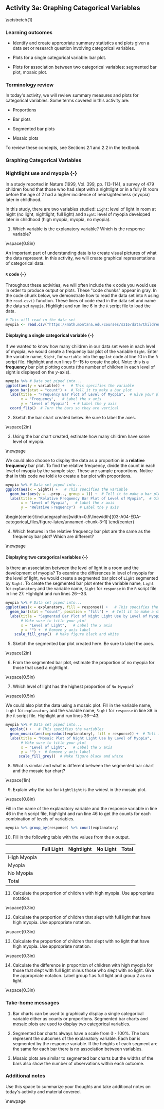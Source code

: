 ## Activity 3a:  Graphing Categorical Variables

\setstretch{1}

### Learning outcomes

* Identify and create appropriate summary statistics and plots given a data set or research question involving categorical variables.
  
* Plots for a single categorical variable: bar plot.

* Plots for association between two categorical variables:
  segmented bar plot, mosaic plot.

### Terminology review

In today's activity, we will review summary measures and plots for categorical variables.  Some terms covered in this activity are:

* Proportions 

* Bar plots

* Segmented bar plots

* Mosaic plots

To review these concepts, see Sections 2.1 and 2.2 in the textbook.  

### Graphing Categorical Variables

### Nightlight use and myopia {-}

In a study reported in Nature (1999, Vol. 399, pp. 113-114), a survey of 479 children found that those who had slept with a nightlight or in a fully lit room before the age of 2 had a higher incidence of nearsightedness (myopia) later in childhood.

In this study, there are two variables studied: `Light`: level of light in room at night (no light, nightlight, full light) and `Sight`: level of myopia developed later in childhood (high myopia, myopia, no myopia).  

1. Which variable is the explanatory variable? Which is the response variable?

\vspace{0.8in}

An important part of understanding data is to create visual pictures of what the data represent.  In this activity, we will create graphical representations of categorical data.  

#### `R` code {-}

Throughout these activities, we will often include the `R` code you would use in order to produce output or plots. These "code chunks" appear in gray. In the code chunk below, we demonstrate how to read the data set into `R` using the `read.csv()` function.  These lines of code read in the data set and name the data set `myopia`.  Highlight and run line 6 in the `R` script file to load the data.


```r
# This will read in the data set
myopia <- read.csv("https://math.montana.edu/courses/s216/data/ChildrenLightSight.csv") 
```

#### Displaying a single categorical variable {-}

If we wanted to know how many children in our data set were in each level of myopia, we would create a frequency bar plot of the variable `Sight`.  Enter the variable name, `Sight`, for `variable` into the `ggplot` code at line 10 in the `R` script file.  Highlight and run lines 9--15 to create the plot.   Note: this is a **frequency** bar plot plotting counts (the number of children in each level of sight is displayed on the $y$-axis).  


```r
myopia %>% # Data set piped into...
ggplot(aes(y = variable)) +   # This specifies the variable
  geom_bar(stat = "count") +  # Tell it to make a bar plot
  labs(title = "Frequency Bar Plot of Level of Myopia",  # Give your plot a title
       x = "Frequency",   # Label the x axis
       y = "Level of Myopia")  + # Label the y axis
  coord_flip()  # Turn the bars so they are vertical
```
2. Sketch the bar chart created below.  Be sure to label the axes.

\vspace{2in}

3. Using the bar chart created, estimate how many children have some level of myopia.

\newpage

We could also choose to display the data as a proportion in a **relative frequency** bar plot. To find the relative frequency, divide the count in each level of myopia by the sample size.  These are sample proportions. Notice that in this code we told `R` to create a bar plot with proportions.  


```r
myopia %>% # Data set piped into...
ggplot(aes(x = Sight)) +   # This specifies the variable
  geom_bar(aes(y = ..prop.., group = 1)) +  # Tell it to make a bar plot with proportions
  labs(title = "Relative Frequency Bar Plot of Level of Myopia",  # Give your plot a title
       x = "Level of Myopia",   # Label the x axis
       y = "Relative Frequency")  # Label the y axis
```



\begin{center}\includegraphics[width=0.5\linewidth]{03-A04-EDA-categorical_files/figure-latex/unnamed-chunk-3-1} \end{center}

4.  Which features in the relative frequency bar plot are the same as the frequency bar plot?  Which are different?

\newpage

#### Displaying two categorical variables {-}

Is there an association between the level of light in a room and the development of myopia?  To examine the differences in level of myopia for the level of light, we would create a segmented bar plot of `Light` segmented by `Sight`.  To create the segmented bar plot enter the variable name, `Light` for `explanatory` and the variable name, `Sight` for `response` in the `R` script file in line 27. Highlight and run lines 26--33.


```r
myopia %>% # Data set piped into...
ggplot(aes(x = explanatory, fill = response)) +   # This specifies the variables
  geom_bar(stat = "count", position = "fill") +  # Tell it to make a stacked bar plot
  labs(title = "Segmented Bar Plot of Night Light Use by Level of Myopia",  
       # Make sure to title your plot 
       x = "Level of Light",   # Label the x axis
       y = "") +  # Remove y axis label
    scale_fill_grey()  # Make figure black and white
```

5. Sketch the segmented bar plot created here. Be sure to label the axes.  

\vspace{2in}

6. From the segmented bar plot, estimate the proportion of no myopia for those that used a nightlight.

\vspace{0.5in}

7. Which level of light has the highest proportion of `No Myopia`?

\vspace{0.5in}

We could also plot the data using a mosaic plot.  Fill in the variable name, `Light` for `explanatory` and the variable name, `Sight` for `response` in line 38 in the `R` script file. Highlight and run lines 36--43.


```r
myopia %>% # Data set piped into...
  ggplot() +   # This specifies the variables
  geom_mosaic(aes(x=product(explanatory), fill = response)) +  # Tell it to make a mosaic plot
  labs(title = "Mosaic Plot of Night Light Use by Level of Myopia",  
       # Make sure to title your plot 
       x = "Level of Light",   # Label the x axis
       y = "") +  # Remove y axis label
      scale_fill_grey()  # Make figure black and white
```

8.  What is similar and what is different between the segmented bar chart and the mosaic bar chart?

\vspace{1in}

9.  Explain why the bar for `Nightlight` is the widest in the mosaic plot.

\vspace{0.8in}

Fill in the name of the explanatory variable and the response variable in line 46 in the `R` script file, highlight and run line 46 to get the counts for each combination of levels of variables. 


```r
myopia %>% group_by(response) %>% count(explanatory)
```

10.  Fill in the following table with the values from the `R` output.

|             | Full Light | Nightlight | No Light | Total |
|-------------|------------|------------|----------|-------|
| High Myopia |            |            |          |       |
| Myopia      |            |            |          |       |
| No Myopia   |            |            |          |       |
| Total       |            |            |          |       |

11.  Calculate the proportion of children with high myopia.  Use appropriate notation.


\vspace{0.3in}

12.  Calculate the proportion of children that slept with full light that have high myopia. Use appropriate notation.

\vspace{0.3in}

13.  Calculate the proportion of children that slept with no light that have high myopia.  Use appropriate notation.

\vspace{0.3in}


14.  Calculate the difference in proportion of children with high myopia for those that slept with full light minus those who slept with no light.  Give the appropriate notation.  Label group 1 as full light and group 2 as no light.

\vspace{0.3in}

### Take-home messages

1.	Bar charts can be used to graphically display a single categorical variable either as counts or proportions.  Segmented bar charts and mosaic plots are used to display two categorical variables.

2. Segmented bar charts always have a scale from 0 - 100%. The bars represent the outcomes of the explanatory variable. Each bar is segmented by the response variable. If the heights of each segment are the same for each bar there is no association between variables.

3. Mosaic plots are similar to segmented bar charts but the widths of the bars also show the number of observations within each outcome. 


### Additional notes

Use this space to summarize your thoughts and take additional notes on today's activity and material covered.

\newpage

